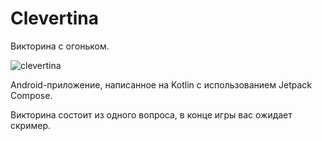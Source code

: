 # Сlevertina
Викторина с огоньком.

![clevertina](https://github.com/axelblatt/clevertina/assets/84366597/37ef59f0-a641-4843-990a-6999a2906684)



Android-приложение, написанное на Kotlin с использованием Jetpack Compose.

Викторина состоит из одного вопроса, в конце игры вас ожидает скример.
